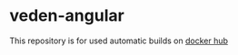 # veden-angular
This repository is for used automatic builds on [docker hub](https://hub.docker.com/r/veden/angular/)

